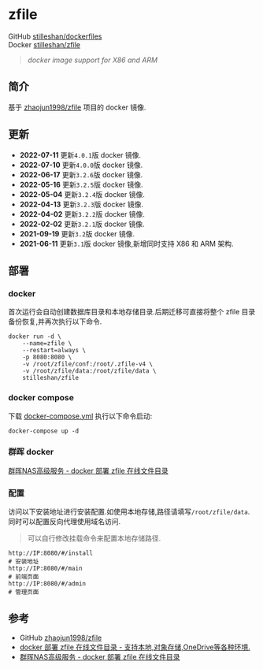 # zfile

GitHub [stilleshan/dockerfiles](https://github.com/stilleshan/dockerfiles)  
Docker [stilleshan/zfile](https://hub.docker.com/r/stilleshan/zfile)
> *docker image support for X86 and ARM*

## 简介
基于 [zhaojun1998/zfile](https://github.com/zhaojun1998/zfile) 项目的 docker 镜像.

## 更新
- **2022-07-11** 更新`4.0.1`版 docker 镜像.
- **2022-07-10** 更新`4.0.0`版 docker 镜像.
- **2022-06-17** 更新`3.2.6`版 docker 镜像.
- **2022-05-16** 更新`3.2.5`版 docker 镜像.
- **2022-05-04** 更新`3.2.4`版 docker 镜像.
- **2022-04-13** 更新`3.2.3`版 docker 镜像.
- **2022-04-02** 更新`3.2.2`版 docker 镜像.
- **2022-02-02** 更新`3.2.1`版 docker 镜像.
- **2021-09-19** 更新`3.2`版 docker 镜像.
- **2021-06-11** 更新`3.1`版 docker 镜像,新增同时支持 X86 和 ARM 架构.

## 部署
### docker
首次运行会自动创建数据库目录和本地存储目录.后期迁移可直接将整个 zfile 目录备份恢复,并再次执行以下命令.
```shell
docker run -d \
    --name=zfile \
    --restart=always \
    -p 8080:8080 \
    -v /root/zfile/conf:/root/.zfile-v4 \
    -v /root/zfile/data:/root/zfile/data \
    stilleshan/zfile
```

### docker compose
下载 [docker-compose.yml](https://raw.githubusercontent.com/stilleshan/dockerfiles/main/zfile/docker-compose.yml) 执行以下命令启动:
```shell
docker-compose up -d
```

### 群晖 docker
[群晖NAS高级服务 - docker 部署 zfile 在线文件目录](https://www.ioiox.com/archives/93.html)

### 配置
访问以下安装地址进行安装配置.如使用本地存储,路径请填写`/root/zfile/data`.同时可以配置反向代理使用域名访问.
> 可以自行修改挂载命令来配置本地存储路径.
```shell
http://IP:8080/#/install
# 安装地址
http://IP:8080/#/main
# 前端页面
http://IP:8080/#/admin
# 管理页面
```

## 参考
- GitHub [zhaojun1998/zfile](https://github.com/zhaojun1998/zfile)
- [docker 部署 zfile 在线文件目录 - 支持本地,对象存储,OneDrive等各种环境.](https://www.ioiox.com/archives/92.html)
- [群晖NAS高级服务 - docker 部署 zfile 在线文件目录](https://www.ioiox.com/archives/93.html)


